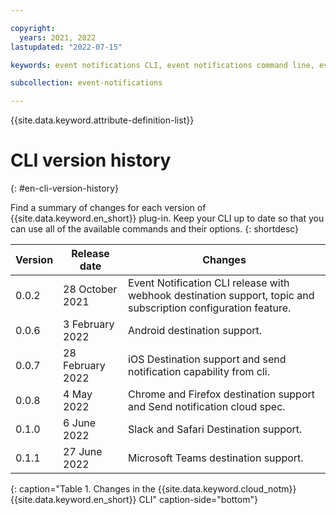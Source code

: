 ```yaml
---

copyright:
  years: 2021, 2022
lastupdated: "2022-07-15"

keywords: event notifications CLI, event notifications command line, event notifications terminal, event notifications shell, Event Notifications, en, en version history

subcollection: event-notifications

---
```


{{site.data.keyword.attribute-definition-list}}

# CLI version history 
{: #en-cli-version-history}

Find a summary of changes for each version of {{site.data.keyword.en_short}} plug-in. Keep your CLI up to date so that you can use all of the available commands and their options.
{: shortdesc}

| Version    | Release date     | Changes                                                                  |
| ---------- | ---------------- | ------------------------------------------------------------------------ |
| 0.0.2      | 28 October 2021  | Event Notification CLI release with webhook destination support, topic and subscription configuration feature. |
| 0.0.6      | 3 February 2022  | Android destination support.                                             |
| 0.0.7      | 28 February 2022 | iOS Destination support and send notification capability from cli.       |
| 0.0.8      | 4 May 2022       | Chrome and Firefox destination support and Send notification cloud spec. |
| 0.1.0      | 6 June 2022      | Slack and Safari Destination support.                                    |
| 0.1.1      | 27 June 2022     | Microsoft Teams destination support.                                     |
{: caption="Table 1. Changes in the {{site.data.keyword.cloud_notm}} {{site.data.keyword.en_short}} CLI" caption-side="bottom"} 
